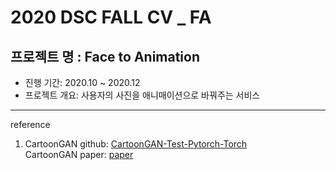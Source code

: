# 2020 DSC FALL CV _ FA

## 프로젝트 명 : Face to Animation
- 진행 기간: 2020.10 ~ 2020.12
- 프로젝트 개요: 사용자의 사진을 애니매이션으로 바꿔주는 서비스  

---
reference
1. CartoonGAN github: [CartoonGAN-Test-Pytorch-Torch](https://github.com/Yijunmaverick/CartoonGAN-Test-Pytorch-Torch, "CartoonGAN")    
   CartoonGAN paper: [paper](https://openaccess.thecvf.com/content_cvpr_2018/CameraReady/2205.pdf, "paper" )
